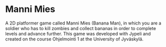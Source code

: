 # Manni Mies

A 2D platformer game called Manni Mies (Banana Man), in which you are a soldier who has to 
kill zombies and collect bananas in order to complete levels and advance further. This game was
developed with Jypeli and created on the course Ohjelmointi 1 at the University of Jyväskylä.
